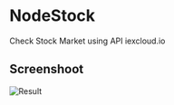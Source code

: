# NodeStock
Check Stock Market using API iexcloud.io

## Screenshoot

![Result](https://i.imgur.com/3earI0v.png)
